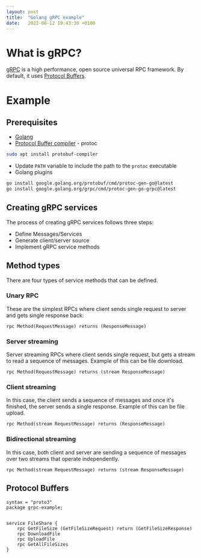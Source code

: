 ```yaml
---
layout: post
title:  "Golang gRPC example"
date:   2022-06-12 19:43:30 +0100
---
```


# What is gRPC?

[gRPC](https://grpc.io/docs/what-is-grpc/introduction/) is a high performance, open source universal RPC framework. By default, it uses [Protocol Buffers](https://developers.google.com/protocol-buffers/docs/overview).

# Example

## Prerequisites

- [Golang](https://golang.org/doc/devel/release.html)
- [Protocol Buffer compiler](https://grpc.io/docs/protoc-installation/) - protoc
```bash
sudo apt install protobuf-compiler
```
- Update `PATH` variable to include the path to the `protoc` executable
- Golang plugins
```bash
go install google.golang.org/protobuf/cmd/protoc-gen-go@latest
go install google.golang.org/grpc/cmd/protoc-gen-go-grpc@latest
```

## Creating gRPC services

The process of creating gRPC services follows three steps:
- Define Messages/Services
- Generate client/server source
- Implement gRPC service methods

## Method types

There are four types of service methods that can be defined.

### Unary RPC

These are the simplest RPCs where client sends single request to server and gets single response back:

```
rpc Method(RequestMessage) returns (ResponseMessage)
```

### Server streaming

Server streaming RPCs where client sends single request, but gets a stream to read a sequence of messages. Example of this can be file download.

```
rpc Method(RequestMessage) returns (stream ResponseMessage)
```

### Client streaming

In this case, the client sends a sequence of messages and once it's finished, the server sends a single response. Example of this can be file upload.

```
rpc Method(stream RequestMessage) returns (ResponseMessage)
```

### Bidirectional streaming

In this case, both client and server are sending a sequence of messages over two streams that operate independently.

```
rpc Method(stream RequestMessage) returns (stream ResponseMessage)
```

## Protocol Buffers

```
syntax = "proto3"
package grpc-example;


service FileShare {
    rpc GetFileSize (GetFileSizeRequest) return (GetFileSizeResponse)
    rpc DownloadFile
    rpc UploadFile
    rpc GetAllFileSizes
}
```
